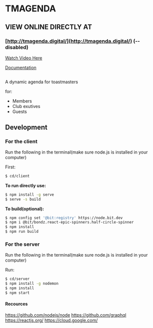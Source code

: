 
# TMAGENDA


## VIEW ONLINE DIRECTLY AT 
### **[http://tmagenda.digital/](http://tmagenda.digital/) (--disabled)**

[Watch Video Here](https://drive.google.com/file/d/1wyisDd-HM7mlJNxoNfuuad13xkFYjoNq/preview)


[Documentation](https://drive.google.com/file/d/1Q0kH_sCoovTb5YqswngGpsEB2l9YPNk3/view?usp=sharing)
##
A dynamic agenda for toastmasters 

for:
  - Members
  - Club exutives
  - Guests

## Development
### **For the client**

Run the following in the terminal(make sure node.js is installed in your computer)

First:
```sh
$ cd/client
```
**To run directly use:**
```sh
$ npm install -g serve
$ serve -s build
```


**To build(optional):**
```sh
$ npm config set '@bit:registry' https://node.bit.dev
$ npm i @bit/bondz.react-epic-spinners.half-circle-spinner
$ npm install
$ npm run build
```
### **For the server**

Run the following in the terminal(make sure node.js is installed in your computer)

Run:
```sh
$ cd/server
$ npm install -g nodemon
$ npm install
$ npm start
```

#### Recources

https://github.com/nodejs/node
https://github.com/graphql
https://reactjs.org/
https://cloud.google.com/

